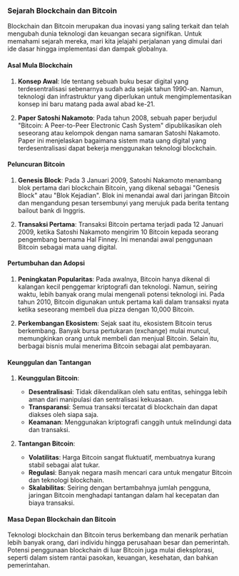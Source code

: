 ### Sejarah Blockchain dan Bitcoin

Blockchain dan Bitcoin merupakan dua inovasi yang saling terkait dan telah mengubah dunia teknologi dan keuangan secara signifikan. Untuk memahami sejarah mereka, mari kita jelajahi perjalanan yang dimulai dari ide dasar hingga implementasi dan dampak globalnya.

#### Asal Mula Blockchain

1. **Konsep Awal**: Ide tentang sebuah buku besar digital yang terdesentralisasi sebenarnya sudah ada sejak tahun 1990-an. Namun, teknologi dan infrastruktur yang diperlukan untuk mengimplementasikan konsep ini baru matang pada awal abad ke-21.

2. **Paper Satoshi Nakamoto**: Pada tahun 2008, sebuah paper berjudul "Bitcoin: A Peer-to-Peer Electronic Cash System" dipublikasikan oleh seseorang atau kelompok dengan nama samaran Satoshi Nakamoto. Paper ini menjelaskan bagaimana sistem mata uang digital yang terdesentralisasi dapat bekerja menggunakan teknologi blockchain.

#### Peluncuran Bitcoin

1. **Genesis Block**: Pada 3 Januari 2009, Satoshi Nakamoto menambang blok pertama dari blockchain Bitcoin, yang dikenal sebagai "Genesis Block" atau "Blok Kejadian". Blok ini menandai awal dari jaringan Bitcoin dan mengandung pesan tersembunyi yang merujuk pada berita tentang bailout bank di Inggris.

2. **Transaksi Pertama**: Transaksi Bitcoin pertama terjadi pada 12 Januari 2009, ketika Satoshi Nakamoto mengirim 10 Bitcoin kepada seorang pengembang bernama Hal Finney. Ini menandai awal penggunaan Bitcoin sebagai mata uang digital.

#### Pertumbuhan dan Adopsi

1. **Peningkatan Popularitas**: Pada awalnya, Bitcoin hanya dikenal di kalangan kecil penggemar kriptografi dan teknologi. Namun, seiring waktu, lebih banyak orang mulai mengenali potensi teknologi ini. Pada tahun 2010, Bitcoin digunakan untuk pertama kali dalam transaksi nyata ketika seseorang membeli dua pizza dengan 10,000 Bitcoin.

2. **Perkembangan Ekosistem**: Sejak saat itu, ekosistem Bitcoin terus berkembang. Banyak bursa pertukaran (exchange) mulai muncul, memungkinkan orang untuk membeli dan menjual Bitcoin. Selain itu, berbagai bisnis mulai menerima Bitcoin sebagai alat pembayaran.

#### Keunggulan dan Tantangan

1. **Keunggulan Bitcoin**:
   - **Desentralisasi**: Tidak dikendalikan oleh satu entitas, sehingga lebih aman dari manipulasi dan sentralisasi kekuasaan.
   - **Transparansi**: Semua transaksi tercatat di blockchain dan dapat diakses oleh siapa saja.
   - **Keamanan**: Menggunakan kriptografi canggih untuk melindungi data dan transaksi.

2. **Tantangan Bitcoin**:
   - **Volatilitas**: Harga Bitcoin sangat fluktuatif, membuatnya kurang stabil sebagai alat tukar.
   - **Regulasi**: Banyak negara masih mencari cara untuk mengatur Bitcoin dan teknologi blockchain.
   - **Skalabilitas**: Seiring dengan bertambahnya jumlah pengguna, jaringan Bitcoin menghadapi tantangan dalam hal kecepatan dan biaya transaksi.

#### Masa Depan Blockchain dan Bitcoin

Teknologi blockchain dan Bitcoin terus berkembang dan menarik perhatian lebih banyak orang, dari individu hingga perusahaan besar dan pemerintah. Potensi penggunaan blockchain di luar Bitcoin juga mulai dieksplorasi, seperti dalam sistem rantai pasokan, keuangan, kesehatan, dan bahkan pemerintahan.
